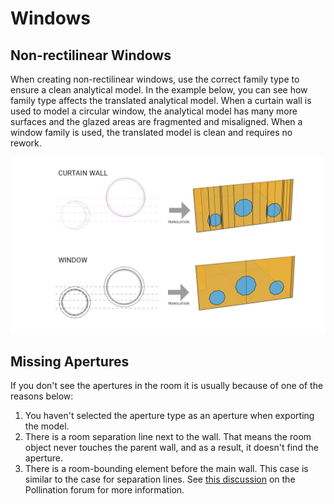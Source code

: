 # Windows

## Non-rectilinear Windows

When creating non-rectilinear windows, use the correct family type to ensure a clean analytical model. In the example below, you can see how family type affects the translated analytical model. When a curtain wall is used to model a circular window, the analytical model has many more surfaces and the glazed areas are fragmented and misaligned. When a window family is used, the translated model is clean and requires no rework.

![](../../.gitbook/assets/curtainwall-window.jpg)

## Missing Apertures

If you don't see the apertures in the room it is usually because of one of the reasons below:

1. You haven't selected the aperture type as an aperture when exporting the model.
2. There is a room separation line next to the wall. That means the room object never touches the parent wall, and as a result, it doesn't find the aperture.
3. There is a room-bounding element before the main wall. This case is similar to the case for separation lines. See [this discussion](https://discourse.pollination.cloud/t/room2d-geometries-for-story-story-have-floor-elevations-that-are-too-different-from-one-another-to-be-a-part-of-the-same-story/2195/13) on the Pollination forum for more information.

